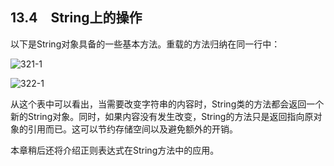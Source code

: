 ## 13.4　String上的操作

以下是String对象具备的一些基本方法。重载的方法归纳在同一行中：

![321-1](../Images/image03063.jpeg)

![322-1](../Images/image03064.jpeg)

从这个表中可以看出，当需要改变字符串的内容时，String类的方法都会返回一个新的String对象。同时，如果内容没有发生改变，String的方法只是返回指向原对象的引用而已。这可以节约存储空间以及避免额外的开销。

本章稍后还将介绍正则表达式在String方法中的应用。